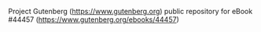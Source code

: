 Project Gutenberg (https://www.gutenberg.org) public repository for eBook #44457 (https://www.gutenberg.org/ebooks/44457)
